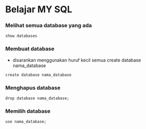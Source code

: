#  Belajar MY SQL


### Melihat semua database yang ada 
```
show databases
```

### Membuat database
- disarankan menggunakan huruf kecil semua
create database nama_database 
```
create database nama_database
```

### Menghapus database

```
drop database nama_database;
```


### Memilih database

```
use nama_database;
```





